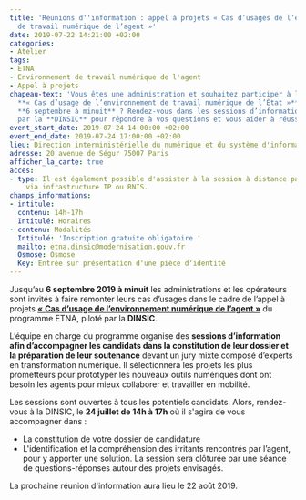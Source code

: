 ```yaml
---
title: 'Reunions d''information : appel à projets « Cas d’usages de l’environnement
  de travail numérique de l’agent »'
date: 2019-07-22 14:21:00 +02:00
categories:
- Atelier
tags:
- ETNA
- Environnement de travail numérique de l'agent
- Appel à projets
chapeau-text: 'Vous êtes une administration et souhaitez participer à l’appel à projets
  **« Cas d’usage de l’environnement de travail numérique de l’État »** ouvert jusqu’au
  **6 septembre à minuit** ? Rendez-vous dans les sessions d’information organisées
  par la **DINSIC** pour répondre à vos questions et vous aider à réussir votre candidature. '
event_start_date: 2019-07-24 14:00:00 +02:00
event_end_date: 2019-07-24 17:00:00 +02:00
lieu: Direction interministérielle du numérique et du système d'information de l'État
adresse: 20 avenue de Ségur 75007 Paris
afficher_la_carte: true
acces:
- type: Il est également possible d'assister à la session à distance par visio-conférence
    via infrastructure IP ou RNIS.
champs_informations:
- intitule: 
  contenu: 14h-17h
  Intitulé: Horaires
- contenu: Modalités
  Intitulé: 'Inscription gratuite obligatoire '
  mailto: etna.dinsic@modernisation.gouv.fr
  Osmose: Osmose
  Key: Entrée sur présentation d'une pièce d'identité
---
```


Jusqu’au **6 septembre 2019 à minuit** les administrations et les opérateurs sont invités à faire remonter leurs cas d’usages dans le cadre de l’appel à projets **[« Cas d’usage de l’environnement numérique de l’agent »](https://numerique.gouv.fr/actualites/outils-numeriques-des-agents-la-2e-edition-de-lappel-a-projet-cas-dusage-de-lenvironnement-numerique-de-lagent-est-lancee/)** du programme ETNA, piloté par la **DINSIC**. 

L’équipe en charge du programme organise des **sessions d’information afin d’accompagner les candidats dans la constitution de leur dossier et la préparation de leur soutenance** devant un jury mixte composé d’experts en transformation numérique. Il sélectionnera les projets les plus prometteurs pour prototyper les nouveaux outils numériques dont ont besoin les agents pour mieux collaborer et travailler en mobilité. 

Les sessions sont ouvertes à tous les potentiels candidats. 
Alors, rendez-vous à la DINSIC, le **24 juillet de 14h à 17h** où il s'agira de vous accompagner dans :  
* La constitution de votre dossier de candidature 
* L'identification et la compréhension des irritants rencontrés par l’agent, pour y apporter une solution. 
La session sera clôturée par une séance de questions-réponses autour des projets envisagés. 

La prochaine réunion d'information aura lieu le 22 août 2019. 
